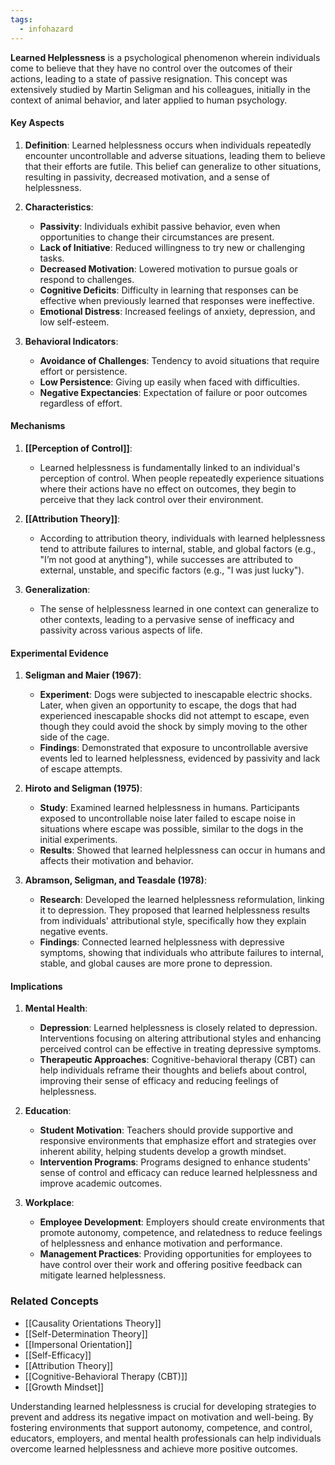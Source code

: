 ```yaml
---
tags:
  - infohazard
---
```



**Learned Helplessness** is a psychological phenomenon wherein individuals come to believe that they have no control over the outcomes of their actions, leading to a state of passive resignation. This concept was extensively studied by Martin Seligman and his colleagues, initially in the context of animal behavior, and later applied to human psychology.

#### Key Aspects

1. **Definition**:
   Learned helplessness occurs when individuals repeatedly encounter uncontrollable and adverse situations, leading them to believe that their efforts are futile. This belief can generalize to other situations, resulting in passivity, decreased motivation, and a sense of helplessness.

2. **Characteristics**:
   - **Passivity**: Individuals exhibit passive behavior, even when opportunities to change their circumstances are present.
   - **Lack of Initiative**: Reduced willingness to try new or challenging tasks.
   - **Decreased Motivation**: Lowered motivation to pursue goals or respond to challenges.
   - **Cognitive Deficits**: Difficulty in learning that responses can be effective when previously learned that responses were ineffective.
   - **Emotional Distress**: Increased feelings of anxiety, depression, and low self-esteem.

3. **Behavioral Indicators**:
   - **Avoidance of Challenges**: Tendency to avoid situations that require effort or persistence.
   - **Low Persistence**: Giving up easily when faced with difficulties.
   - **Negative Expectancies**: Expectation of failure or poor outcomes regardless of effort.

#### Mechanisms

1. **[[Perception of Control]]**:
   - Learned helplessness is fundamentally linked to an individual's perception of control. When people repeatedly experience situations where their actions have no effect on outcomes, they begin to perceive that they lack control over their environment.

2. **[[Attribution Theory]]**:
   - According to attribution theory, individuals with learned helplessness tend to attribute failures to internal, stable, and global factors (e.g., "I’m not good at anything"), while successes are attributed to external, unstable, and specific factors (e.g., "I was just lucky").

3. **Generalization**:
   - The sense of helplessness learned in one context can generalize to other contexts, leading to a pervasive sense of inefficacy and passivity across various aspects of life.

#### Experimental Evidence

1. **Seligman and Maier (1967)**:
   - **Experiment**: Dogs were subjected to inescapable electric shocks. Later, when given an opportunity to escape, the dogs that had experienced inescapable shocks did not attempt to escape, even though they could avoid the shock by simply moving to the other side of the cage.
   - **Findings**: Demonstrated that exposure to uncontrollable aversive events led to learned helplessness, evidenced by passivity and lack of escape attempts.

2. **Hiroto and Seligman (1975)**:
   - **Study**: Examined learned helplessness in humans. Participants exposed to uncontrollable noise later failed to escape noise in situations where escape was possible, similar to the dogs in the initial experiments.
   - **Results**: Showed that learned helplessness can occur in humans and affects their motivation and behavior.

3. **Abramson, Seligman, and Teasdale (1978)**:
   - **Research**: Developed the learned helplessness reformulation, linking it to depression. They proposed that learned helplessness results from individuals' attributional style, specifically how they explain negative events.
   - **Findings**: Connected learned helplessness with depressive symptoms, showing that individuals who attribute failures to internal, stable, and global causes are more prone to depression.

#### Implications

1. **Mental Health**:
   - **Depression**: Learned helplessness is closely related to depression. Interventions focusing on altering attributional styles and enhancing perceived control can be effective in treating depressive symptoms.
   - **Therapeutic Approaches**: Cognitive-behavioral therapy (CBT) can help individuals reframe their thoughts and beliefs about control, improving their sense of efficacy and reducing feelings of helplessness.

2. **Education**:
   - **Student Motivation**: Teachers should provide supportive and responsive environments that emphasize effort and strategies over inherent ability, helping students develop a growth mindset.
   - **Intervention Programs**: Programs designed to enhance students' sense of control and efficacy can reduce learned helplessness and improve academic outcomes.

3. **Workplace**:
   - **Employee Development**: Employers should create environments that promote autonomy, competence, and relatedness to reduce feelings of helplessness and enhance motivation and performance.
   - **Management Practices**: Providing opportunities for employees to have control over their work and offering positive feedback can mitigate learned helplessness.

### Related Concepts

- [[Causality Orientations Theory]]
- [[Self-Determination Theory]]
- [[Impersonal Orientation]]
- [[Self-Efficacy]]
- [[Attribution Theory]]
- [[Cognitive-Behavioral Therapy (CBT)]]
- [[Growth Mindset]]

Understanding learned helplessness is crucial for developing strategies to prevent and address its negative impact on motivation and well-being. By fostering environments that support autonomy, competence, and control, educators, employers, and mental health professionals can help individuals overcome learned helplessness and achieve more positive outcomes.
